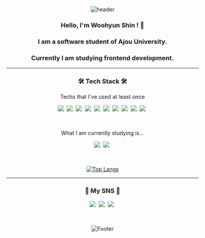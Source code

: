 <div align="center">

![header](https://capsule-render.vercel.app/api?type=waving&color=3474d3&height=150&section=header&text=WooHyunKing&fontColor=ffffff&fontSize=70&animation=twinkling)

<h3>Hello, I'm Woohyun Shin ! 👋</h3>
<h3>I am a software student of Ajou University.</h3>
<h3>Currently I am studying frontend development.</h3>

---

<h3 align="center">🛠 Tech Stack 🛠</h3>

<p align="center"> Techs that I've used at least once </p>

<p align="center">
  <img src="https://img.shields.io/badge/Python-3766AB?style=flat-square&logo=Python&logoColor=white"/></a>&nbsp 
  <img src="https://img.shields.io/badge/Java-007396?style=flat-square&logo=Java&logoColor=white"/></a>&nbsp 
  <img src="https://img.shields.io/badge/C-A8B9CC?style=flat-square&logo=C&logoColor=white"/></a>&nbsp
  <img src="https://img.shields.io/badge/HTML-E34F26?style=flat-square&logo=html5&logoColor=white"/></a>&nbsp
    <img src="https://img.shields.io/badge/CSS-1572B6?style=flat-square&logo=css3&logoColor=white"/></a>&nbsp 
  <img src="https://img.shields.io/badge/Javascript-ffb13b?style=flat-square&logo=javascript&logoColor=white"/></a>&nbsp 
<!--   <br>
  <img src="https://img.shields.io/badge/SpringBoot-6DB33F?style=flat-square&logo=Spring&logoColor=white"/></a>&nbsp   -->
  <img src="https://img.shields.io/badge/Mysql-4479A1?style=flat-square&logo=MySql&logoColor=white"/></a>&nbsp
  <img src="https://img.shields.io/badge/Docker-2496ED?style=flat-square&logo=Docker&logoColor=white"/></a>&nbsp
<!--   <img src="https://img.shields.io/badge/Node.js-339933?style=flat-square&logo=Node.js&logoColor=white"/></a>&nbsp
  <img src="https://img.shields.io/badge/PyTorch-EE4C2C?style=flat-square&logo=PyTorch&logoColor=white"/></a>&nbsp
  <img src="https://img.shields.io/badge/TensorFlow-FF6F00?style=flat-square&logo=TensorFlow&logoColor=white"/></a>&nbsp -->
  <img src="https://img.shields.io/badge/React-61DAFB?style=flat-square&logo=React&logoColor=white"/></a>&nbsp
  <img src="https://img.shields.io/badge/React Native-0088CC?style=flat-square&logo=React&logoColor=white"/></a>&nbsp
</p>
<br>

<p align="center">What I am currently studying is...</p>

<p align="center">
  <img src="https://img.shields.io/badge/Typescript-3178C6?style=flat-square&logo=React&logoColor=white"/></a>&nbsp
  <img src="https://img.shields.io/badge/Next.js-000000?style=flat-square&logo=React&logoColor=white"/></a>&nbsp
  
</p>
<br>

<div>

<!--[![Anurag's GitHub stats](https://github-readme-stats.vercel.app/api?username=WooHyunKing)](https://github.com/WooHyunKing/github-readme-stats)-->
[![Top Langs](https://github-readme-stats.vercel.app/api/top-langs/?username=WooHyunKing&layout=compact)](https://github.com/WooHyunKing/github-readme-stats)

</div>


---


<h3 align="center"> 💬 My SNS 💬 </h3>
<p align="center">
  <a href="https://velog.io/@woo_hyun_1"><img src="https://img.shields.io/badge/Tech%20Blog-11B48A?style=flat-square&logo=Vimeo&logoColor=white&link=https://velog.io/@woo_hyun_1"/></a>&nbsp
  <a href="https://www.instagram.com/woo_h.king/"><img src="https://img.shields.io/badge/woo_h.king-E4405F?style=flat-square&logo=Instagram&logoColor=white&link=https://www.instagram.com/woo_h.king/"/></a>&nbsp
  <img src="https://img.shields.io/badge/ironee1@ajou.ac.kr-EA4335?style=flat-square&logo=Gmail&logoColor=white"/></a>&nbsp
</p>
<br>



![Footer](https://capsule-render.vercel.app/api?type=waving&color=3474d3&height=200&section=footer)


<!--
**WooHyunKing/WooHyunKing** is a ✨ _special_ ✨ repository because its `README.md` (this file) appears on your GitHub profile.

Here are some ideas to get you started:

- 🔭 I’m currently working on ...
- 🌱 I’m currently learning ...
- 👯 I’m looking to collaborate on ...
- 🤔 I’m looking for help with ...
- 💬 Ask me about ...
- 📫 How to reach me: ...
- 😄 Pronouns: ...
- ⚡ Fun fact: ...
-->

</div>
